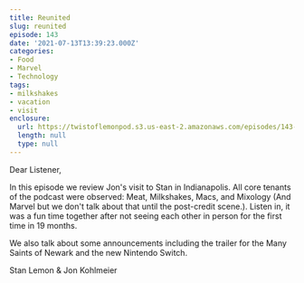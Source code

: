 ```yaml
---
title: Reunited
slug: reunited
episode: 143
date: '2021-07-13T13:39:23.000Z'
categories:
- Food
- Marvel
- Technology
tags:
- milkshakes
- vacation
- visit
enclosure:
  url: https://twistoflemonpod.s3.us-east-2.amazonaws.com/episodes/143-lwatol-20210713.mp3
  length: null
  type: null
---
```


Dear Listener,

In this episode we review Jon's visit to Stan in Indianapolis. All core tenants of the podcast were observed: Meat, Milkshakes, Macs, and Mixology (And Marvel but we don't talk about that until the post-credit scene.). Listen in, it was a fun time together after not seeing each other in person for the first time in 19 months.

We also talk about some announcements including the trailer for the Many Saints of Newark and the new Nintendo Switch.

Stan Lemon & Jon Kohlmeier
